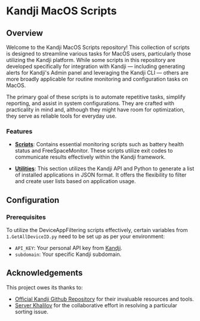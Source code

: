 # Kandji MacOS Scripts

## Overview

Welcome to the Kandji MacOS Scripts repository! This collection of scripts is designed to streamline various tasks for MacOS users, particularly those utilizing the Kandji platform. While some scripts in this repository are developed specifically for integration with Kandji — including generating alerts for Kandji's Admin panel and leveraging the Kandji CLI — others are more broadly applicable for routine monitoring and configuration tasks on MacOS.

The primary goal of these scripts is to automate repetitive tasks, simplify reporting, and assist in system configurations. They are crafted with practicality in mind and, although they might have room for optimization, they serve as reliable tools for everyday use.

### Features

- **[Scripts](/Scripts)**: Contains essential monitoring scripts such as battery health status and FreeSpaceMonitor. These scripts utilize exit codes to communicate results effectively within the Kandji framework.

- **[Utilities](Utilities)**: This section utilizes the Kandji API and Python to generate a list of installed applications in JSON format. It offers the flexibility to filter and create user lists based on application usage.

## Configuration

### Prerequisites

To utilize the DeviceAppFiltering scripts effectively, certain variables from `1.GetAllDeviceID.py` need to be set up as per your environment:

- `API_KEY`: Your personal API key from [Kandji](https://support.kandji.io/support/solutions/articles/72000560412-kandji-api).
- `subdomain`: Your specific Kandji subdomain.

## Acknowledgements

This project owes its thanks to:

- [Official Kandji Github Repository](https://github.com/kandji-inc/support) for their invaluable resources and tools.
- [Server Khalilov](https://github.com/red17electro) for the collaborative effort in resolving a particular sorting issue.
